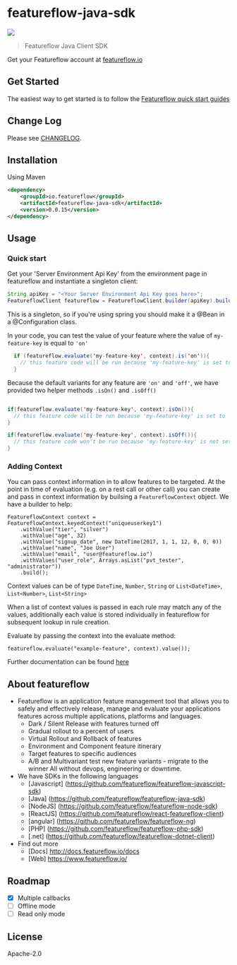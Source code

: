 # featureflow-java-sdk

[![][dependency-img]][dependency-url]

> Featureflow Java Client SDK

Get your Featureflow account at [featureflow.io](http://www.featureflow.io)

## Get Started

The easiest way to get started is to follow the [Featureflow quick start guides](http://docs.featureflow.io/docs)

## Change Log

Please see [CHANGELOG](https://github.com/featureflow/featureflow-java-sdk/blob/master/CHANGELOG.md).

## Installation

Using Maven
```xml
<dependency>
    <groupId>io.featureflow</groupId>
    <artifactId>featureflow-java-sdk</artifactId>
    <version>0.0.15</version>
</dependency>
```

## Usage

### Quick start

Get your 'Server Environment Api Key' from the environment page in featureflow and instantiate a singleton client:

```java
String apiKey = "<Your Server Environment Api Key goes here>";
FeatureflowClient featureflow = FeatureflowClient.builder(apiKey).build();
```
This is a singleton, so if you're using spring you should make it a @Bean in a @Configuration class.

In your code, you can test the value of your feature where the value of `my-feature-key` is equal to `'on'` 
```java
  if (featureflow.evaluate('my-feature-key', context).is('on')){
    // this feature code will be run because 'my-feature-key' is set to 'on'
  }
```

Because the default variants for any feature are `'on'` and `'off'`, we have provided two helper methods `.isOn()` and `.isOff()`

```java

if(featureflow.evaluate('my-feature-key', context).isOn()){
  // this feature code will be run because 'my-feature-key' is set to 'on'
}

if(featureflow.evaluate('my-feature-key', context).isOff()){
  // this feature code won't be run because 'my-feature-key' is not set to 'off'
}
```

### Adding Context
You can pass context information in to allow features to be targeted.
At the point in time of evaluation (e.g. on a rest call or other call) you can create and pass in context information by builsing a `FeatureflowContext` object. We have a builder to help:

```aidl
FeatureflowContext context = FeatureflowContext.keyedContext("uniqueuserkey1")
    .withValue("tier", "silver")
    .withValue("age", 32)
    .withValue("signup_date", new DateTime(2017, 1, 1, 12, 0, 0, 0))    
    .withValue("name", "Joe User")
    .withValue("email", "user@featureflow.io")
    .withValues("user_role", Arrays.asList("pvt_tester", "administrator"))
    .build();

```
Context values can be of type `DateTime`, `Number`, `String` or `List<DateTime>`, `List<Number>`, `List<String>`

When a list of context values is passed in each rule may match any of the values, additionally each value is stored individually in featureflow for subsequent lookup in rule creation.

Evaluate by passing the context into the evaluate method:

```
featureflow.evaluate("example-feature", context).value());
```


Further documentation can be found [here](http://docs.featureflow.io/docs)


## About featureflow
* Featureflow is an application feature management tool that allows you to safely and effectively release, manage and evaluate your applications features across multiple applications, platforms and languages.
    * Dark / Silent Release with features turned off
    * Gradual rollout to a percent of users
    * Virtual Rollout and Rollback of features
    * Environment and Component feature itinerary
    * Target features to specific audiences
    * A/B and Multivariant test new feature variants - migrate to the winner
    All without devops, engineering or downtime.
* We have SDKs in the following languages
    * [Javascript] (https://github.com/featureflow/featureflow-javascript-sdk)
    * [Java] (https://github.com/featureflow/featureflow-java-sdk)
    * [NodeJS] (https://github.com/featureflow/featureflow-node-sdk)
    * [ReactJS] (https://github.com/featureflow/react-featureflow-client)
    * [angular] (https://github.com/featureflow/featureflow-ng)
    * [PHP] (https://github.com/featureflow/featureflow-php-sdk)
    * [.net] (https://github.com/featureflow/featureflow-dotnet-client)
* Find out more
    * [Docs] http://docs.featureflow.io/docs
    * [Web] https://www.featureflow.io/     


## Roadmap
- [x] Multiple callbacks
- [ ] Offline mode
- [ ] Read only mode

## License

Apache-2.0

[dependency-url]: https://www.featureflow.io
[dependency-img]: https://www.featureflow.io/wp-content/uploads/2016/12/featureflow-web.png